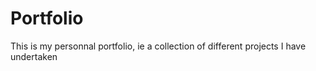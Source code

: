 # Portfolio
This is my personnal portfolio, ie a collection of different projects I have undertaken
